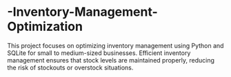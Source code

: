 # -Inventory-Management-Optimization
This project focuses on optimizing inventory management using Python and SQLite for small to medium-sized businesses. Efficient inventory management ensures that stock levels are maintained properly, reducing the risk of stockouts or overstock situations. 
